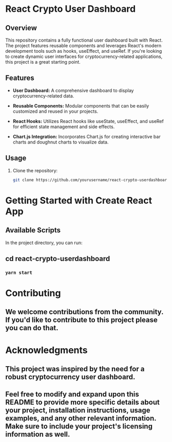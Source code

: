 # React Crypto User Dashboard

## Overview

This repository contains a fully functional user dashboard built with React. The project features reusable components and leverages React's modern development tools such as hooks, useEffect, and useRef. If you're looking to create dynamic user interfaces for cryptocurrency-related applications, this project is a great starting point.

## Features

- **User Dashboard:** A comprehensive dashboard to display cryptocurrency-related data.

- **Reusable Components:** Modular components that can be easily customized and reused in your projects.

- **React Hooks:** Utilizes React hooks like useState, useEffect, and useRef for efficient state management and side effects.

- **Chart.js Integration:** Incorporates Chart.js for creating interactive bar charts and doughnut charts to visualize data.

## Usage

1. Clone the repository:

   ```bash
   git clone https://github.com/yourusername/react-crypto-userdashboard.git

# Getting Started with Create React App

## Available Scripts

In the project directory, you can run:

## cd react-crypto-userdashboard

### `yarn start`

# Contributing
## We welcome contributions from the community. If you'd like to contribute to this project please you can do that.

# Acknowledgments
## This project was inspired by the need for a robust cryptocurrency user dashboard.
## Feel free to modify and expand upon this README to provide more specific details about your project, installation instructions, usage examples, and any other relevant information. Make sure to include your project's licensing information as well.
